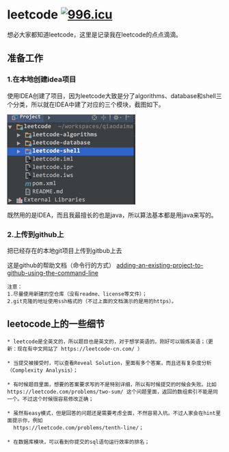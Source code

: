 # leetcode [![996.icu](https://img.shields.io/badge/link-996.icu-red.svg)](https://996.icu)

想必大家都知道leetcode，这里是记录我在leetcode的点点滴滴。

## 准备工作
### 1.在本地创建idea项目
使用IDEA创建了项目，因为leetcode大致是分了algorithms、database和shell三个分类，所以就在IDEA中建了对应的三个模块，截图如下。

<img src="https://github.com/qiaodaimadelaowang/screenshots/raw/master/idea-leetcode.png" width = "300" height = "210" alt="IDEA项目截图" align=center />

既然用的是IDEA，而且我最擅长的也是java，所以算法基本都是用java来写的。

### 2.上传到github上
把已经存在的本地git项目上传到gitbub上去

这是github的帮助文档（命令行的方式）
[adding-an-existing-project-to-github-using-the-command-line](https://help.github.com/articles/adding-an-existing-project-to-github-using-the-command-line/)

    注意：
    1.尽量使用新建的空仓库（没有readme、license等文件）；
    2.git克隆的地址使用ssh格式的（不过上面的文档演示的是用的https）。
    
## leetocode上的一些细节
    
    * leetcode是全英文的，所以题目也是英文的，对于想学英语的，刚好可以锻炼英语；（更新：现在有中文网站了 https://leetcode-cn.com/ ）
    
    * 当提交被接受时，可以查看Reveal Solution，里面有多个答案，而且还有复杂度分析（Complexity Analysis）；
    
    * 有时候题目里面，想要的答案要求写的不是特别详细，所以有时候提交的时候会失败。比如https://leetcode.com/problems/two-sum/ 这个问题里面，返回的数组索引不能是同一个。不过这个时候很容易修改正确；
    
    * 虽然有easy模式，但是回答的问题还是需要考虑全面，不然容易入坑。不过人家会在hint里面提示你，例如
      https://leetcode.com/problems/tenth-line/；
    
    * 在数据库模块，可以看到你提交的sql语句运行效率的排名；
    
